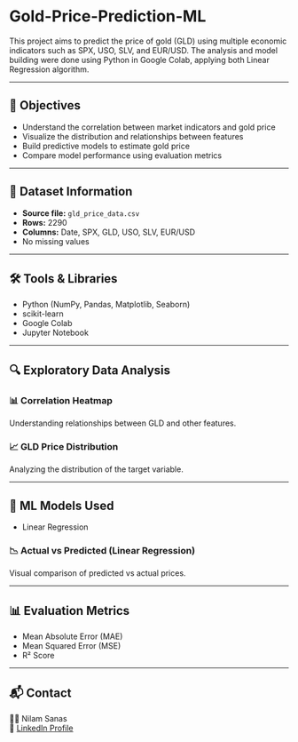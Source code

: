 # Gold-Price-Prediction-ML
This project aims to predict the price of gold (GLD) using multiple economic indicators such as SPX, USO, SLV, and EUR/USD. The analysis and model building were done using Python in Google Colab, applying both Linear Regression algorithm.

---

## 🎯 Objectives

- Understand the correlation between market indicators and gold price
- Visualize the distribution and relationships between features
- Build predictive models to estimate gold price
- Compare model performance using evaluation metrics

---

## 📁 Dataset Information

- **Source file:** `gld_price_data.csv`
- **Rows:** 2290
- **Columns:** Date, SPX, GLD, USO, SLV, EUR/USD
- No missing values

---

## 🛠 Tools & Libraries

- Python (NumPy, Pandas, Matplotlib, Seaborn)
- scikit-learn
- Google Colab
- Jupyter Notebook

---

## 🔍 Exploratory Data Analysis

### 📊 Correlation Heatmap
Understanding relationships between GLD and other features.

### 📈 GLD Price Distribution
Analyzing the distribution of the target variable.

---

## 🤖 ML Models Used

- Linear Regression


### 📉 Actual vs Predicted (Linear Regression)
Visual comparison of predicted vs actual prices.

---

## 📊 Evaluation Metrics

- Mean Absolute Error (MAE)
- Mean Squared Error (MSE)
- R² Score

---

## 📬 Contact

👩‍💼 Nilam Sanas  
🔗 [LinkedIn Profile](https://www.linkedin.com/in/nilam-sanas-4471a7376/)

